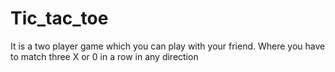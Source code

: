 # Tic_tac_toe
It is a two player  game which you can play with your friend. Where  you have to match three X or 0 in a row in any direction
